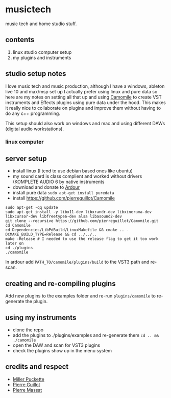 # musictech

music tech and home studio stuff.

## contents

1. linux studio computer setup
2. my plugins and instruments

## studio setup notes

I love music tech and music production, although I have a windows, ableton live 10 and max/msp set up I actually prefer using linux and pure data so here are my notes on setting all that up and using [Camomile](https://github.com/pierreguillot/Camomile) to create VST instruments and Effects plugins using pure data under the hood. This makes it really nice to collaborate on plugins and improve them without having to do any c++ programming.

This setup should also work on windows and mac and using different DAWs (digital audio workstations).

### linux computer

## server setup

* install linux (I tend to use debian based ones like ubuntu)
* my sound card is class complient and worked without drivers (KOMPLETE AUDIO 6 by native instruments
* download and donate to [Ardour](https://ardour.org/)
* install pure data `sudo apt-get install puredata`
* install https://github.com/pierreguillot/Camomile

```
sudo apt-get -qq update
sudo apt-get install -y libx11-dev libxrandr-dev libxinerama-dev libxcursor-dev libfreetype6-dev alsa libasound2-dev
git clone --recursive https://github.com/pierreguillot/Camomile.git
cd Camomile
cd Dependencies/LibPdBuild/LinuxMakefile && cmake .. -DCMAKE_BUILD_TYPE=Release && cd ../../..
make -Release # I needed to use the release flag to get it too work later on
cd ./plugins
./camomile
```

In ardour add `PATH_TO/camomile/plugins/build` to the VST3 path and re-scan.

## creating and re-compiling plugins

Add new plugins to the examples folder and re-run `plugins/camomile` to re-generate the plugin. 

## using my instruments

* clone the repo
* add the plugins to ./plugins/examples and re-generate them `cd .. && ./camomile`
* open the DAW and scan for VST3 plugins
* check the plugins show up in the menu system

## credits and respect

* [Miller Puckette](http://msp.ucsd.edu/software.html)
* [Pierre Guillot](https://github.com/pierreguillot)
* [Pierre Massat](https://guitarextended.wordpress.com/2014/11/11/yellotron-a-mellotron-with-pure-data/)
